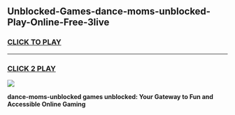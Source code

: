 
## Unblocked-Games-dance-moms-unblocked-Play-Online-Free-3live
<h3>
<a href="https://premium76.site?title=dance-moms-unblocked&ref=26A">CLICK TO PLAY</a></h3>
<hr>

<h3>
<a href="https://premium76.site?title=dance-moms-unblocked&ref=26A">CLICK 2 PLAY</a>
  
</h3>

<a href="https://premium76.site?title=dance-moms-unblocked&ref=26A"><img src="https://clearcache.store/games.png"></a>


**dance-moms-unblocked games unblocked: Your Gateway to Fun and Accessible Online Gaming**
